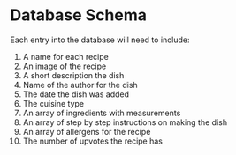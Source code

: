 # Database Schema  

Each entry into the database will need to include:  
1. A name for each recipe  
2. An image of the recipe  
3. A short description the dish  
4. Name of the author for the dish  
5. The date the dish was added  
6. The cuisine type  
7. An array of ingredients with measurements  
8. An array of step by step instructions on making the dish  
9. An array of allergens for the recipe  
10. The number of upvotes the recipe has  